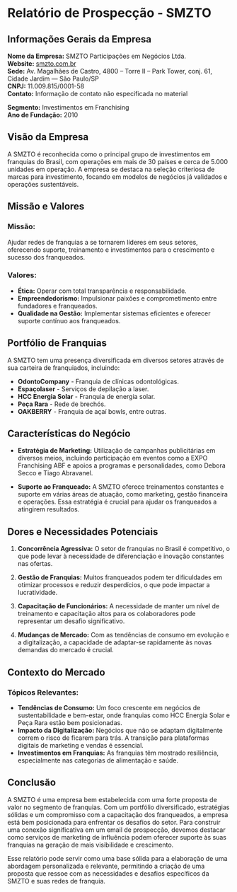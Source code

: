 # Relatório de Prospecção - SMZTO

## Informações Gerais da Empresa

**Nome da Empresa:** SMZTO Participações em Negócios Ltda.  
**Website:** [smzto.com.br](https://smzto.com.br)  
**Sede:** Av. Magalhães de Castro, 4800 – Torre II – Park Tower, conj. 61, Cidade Jardim — São Paulo/SP  
**CNPJ:** 11.009.815/0001-58  
**Contato:** Informação de contato não especificada no material  

**Segmento:** Investimentos em Franchising  
**Ano de Fundação:** 2010  

## Visão da Empresa

A SMZTO é reconhecida como o principal grupo de investimentos em franquias do Brasil, com operações em mais de 30 países e cerca de 5.000 unidades em operação. A empresa se destaca na seleção criteriosa de marcas para investimento, focando em modelos de negócios já validados e operações sustentáveis.

## Missão e Valores

### Missão:
Ajudar redes de franquias a se tornarem líderes em seus setores, oferecendo suporte, treinamento e investimentos para o crescimento e sucesso dos franqueados.

### Valores:
- **Ética:** Operar com total transparência e responsabilidade.
- **Empreendedorismo:** Impulsionar paixões e comprometimento entre fundadores e franqueados.
- **Qualidade na Gestão:** Implementar sistemas eficientes e oferecer suporte contínuo aos franqueados.

## Portfólio de Franquias

A SMZTO tem uma presença diversificada em diversos setores através de sua carteira de franquiados, incluindo:
- **OdontoCompany** - Franquia de clínicas odontológicas.
- **Espaçolaser** - Serviços de depilação a laser.
- **HCC Energia Solar** - Franquia de energia solar.
- **Peça Rara** - Rede de brechós.
- **OAKBERRY** - Franquia de açaí bowls, entre outras.

## Características do Negócio

- **Estratégia de Marketing:** Utilização de campanhas publicitárias em diversos meios, incluindo participação em eventos como a EXPO Franchising ABF e apoios a programas e personalidades, como Debora Secco e Tiago Abravanel.
  
- **Suporte ao Franqueado:** A SMZTO oferece treinamentos constantes e suporte em várias áreas de atuação, como marketing, gestão financeira e operações. Essa estratégia é crucial para ajudar os franqueados a atingirem resultados.

## Dores e Necessidades Potenciais

1. **Concorrência Agressiva:** O setor de franquias no Brasil é competitivo, o que pode levar à necessidade de diferenciação e inovação constantes nas ofertas.

2. **Gestão de Franquias:** Muitos franqueados podem ter dificuldades em otimizar processos e reduzir desperdícios, o que pode impactar a lucratividade.

3. **Capacitação de Funcionários:** A necessidade de manter um nível de treinamento e capacitação altos para os colaboradores pode representar um desafio significativo.

4. **Mudanças de Mercado:** Com as tendências de consumo em evolução e a digitalização, a capacidade de adaptar-se rapidamente às novas demandas do mercado é crucial.

## Contexto do Mercado

### Tópicos Relevantes:
- **Tendências de Consumo:** Um foco crescente em negócios de sustentabilidade e bem-estar, onde franquias como HCC Energia Solar e Peça Rara estão bem posicionadas.
- **Impacto da Digitalização:** Negócios que não se adaptam digitalmente correm o risco de ficarem para trás. A transição para plataformas digitais de marketing e vendas é essencial.
- **Investimentos em Franquias:** As franquias têm mostrado resiliência, especialmente nas categorias de alimentação e saúde.

## Conclusão

A SMZTO é uma empresa bem estabelecida com uma forte proposta de valor no segmento de franquias. Com um portfólio diversificado, estratégias sólidas e um compromisso com a capacitação dos franqueados, a empresa está bem posicionada para enfrentar os desafios do setor. Para construir uma conexão significativa em um email de prospecção, devemos destacar como serviços de marketing de influência podem oferecer suporte às suas franquias na geração de mais visibilidade e crescimento.

Esse relatório pode servir como uma base sólida para a elaboração de uma abordagem personalizada e relevante, permitindo a criação de uma proposta que ressoe com as necessidades e desafios específicos da SMZTO e suas redes de franquia.